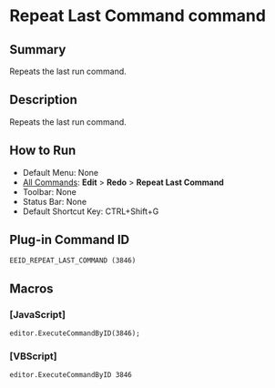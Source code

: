 # Repeat Last Command command

## Summary

Repeats the last run command.

## Description

Repeats the last run command.

## How to Run

- Default Menu: None
- [All Commands](../tools/all_commands): **Edit** \> **Redo** \> **Repeat Last Command**
- Toolbar: None
- Status Bar: None
- Default Shortcut Key: CTRL+Shift+G

## Plug-in Command ID

```
EEID_REPEAT_LAST_COMMAND (3846)```

## Macros

### \[JavaScript\]

```
editor.ExecuteCommandByID(3846);
```

### \[VBScript\]

```
editor.ExecuteCommandByID 3846
```

